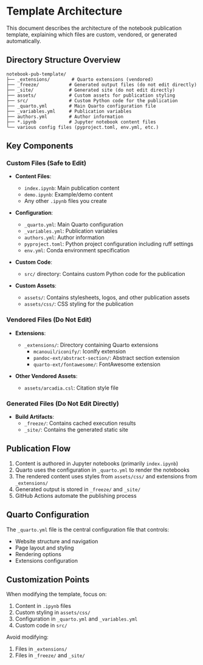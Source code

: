 # Template Architecture

This document describes the architecture of the notebook publication template, explaining which files are custom, vendored, or generated automatically.

## Directory Structure Overview

```
notebook-pub-template/
├── _extensions/        # Quarto extensions (vendored)
├── _freeze/           # Generated output files (do not edit directly)
├── _site/             # Generated site (do not edit directly)
├── assets/            # Custom assets for publication styling
├── src/               # Custom Python code for the publication
├── _quarto.yml        # Main Quarto configuration file
├── _variables.yml     # Publication variables
├── authors.yml        # Author information
├── *.ipynb            # Jupyter notebook content files
└── various config files (pyproject.toml, env.yml, etc.)
```

## Key Components

### Custom Files (Safe to Edit)

- **Content Files**:
  - `index.ipynb`: Main publication content
  - `demo.ipynb`: Example/demo content
  - Any other `.ipynb` files you create

- **Configuration**:
  - `_quarto.yml`: Main Quarto configuration
  - `_variables.yml`: Publication variables
  - `authors.yml`: Author information
  - `pyproject.toml`: Python project configuration including ruff settings
  - `env.yml`: Conda environment specification

- **Custom Code**:
  - `src/` directory: Contains custom Python code for the publication

- **Custom Assets**:
  - `assets/`: Contains stylesheets, logos, and other publication assets
  - `assets/css/`: CSS styling for the publication

### Vendored Files (Do Not Edit)

- **Extensions**:
  - `_extensions/`: Directory containing Quarto extensions
    - `mcanouil/iconify/`: IconIfy extension
    - `pandoc-ext/abstract-section/`: Abstract section extension
    - `quarto-ext/fontawesome/`: FontAwesome extension

- **Other Vendored Assets**:
  - `assets/arcadia.csl`: Citation style file

### Generated Files (Do Not Edit Directly)

- **Build Artifacts**:
  - `_freeze/`: Contains cached execution results
  - `_site/`: Contains the generated static site

## Publication Flow

1. Content is authored in Jupyter notebooks (primarily `index.ipynb`)
2. Quarto uses the configuration in `_quarto.yml` to render the notebooks
3. The rendered content uses styles from `assets/css/` and extensions from `_extensions/`
4. Generated output is stored in `_freeze/` and `_site/`
5. GitHub Actions automate the publishing process

## Quarto Configuration

The `_quarto.yml` file is the central configuration file that controls:
- Website structure and navigation
- Page layout and styling
- Rendering options
- Extensions configuration

## Customization Points

When modifying the template, focus on:
1. Content in `.ipynb` files
2. Custom styling in `assets/css/`
3. Configuration in `_quarto.yml` and `_variables.yml`
4. Custom code in `src/`

Avoid modifying:
1. Files in `_extensions/`
2. Files in `_freeze/` and `_site/`
